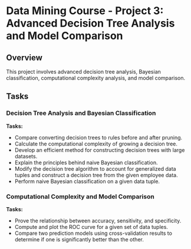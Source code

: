 # Data Mining Course - Project 3: Advanced Decision Tree Analysis and Model Comparison

## Overview
This project involves advanced decision tree analysis, Bayesian classification, computational complexity analysis, and model comparison.

## Tasks

### Decision Tree Analysis and Bayesian Classification
**Tasks:**
- Compare converting decision trees to rules before and after pruning.
- Calculate the computational complexity of growing a decision tree.
- Develop an efficient method for constructing decision trees with large datasets.
- Explain the principles behind naive Bayesian classification.
- Modify the decision tree algorithm to account for generalized data tuples and construct a decision tree from the given employee data.
- Perform naive Bayesian classification on a given data tuple.

### Computational Complexity and Model Comparison
**Tasks:**
- Prove the relationship between accuracy, sensitivity, and specificity.
- Compute and plot the ROC curve for a given set of data tuples.
- Compare two prediction models using cross-validation results to determine if one is significantly better than the other.
